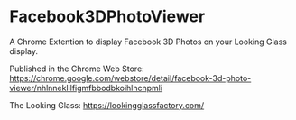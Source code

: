 # Facebook3DPhotoViewer
A Chrome Extention to display Facebook 3D Photos on your Looking Glass display.

Published in the Chrome Web Store: https://chrome.google.com/webstore/detail/facebook-3d-photo-viewer/nhlnneklilfigmfbbodbkoihlhcnpmli

The Looking Glass: https://lookingglassfactory.com/
